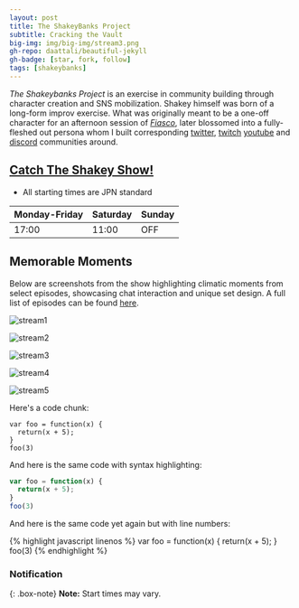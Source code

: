 ```yaml
---
layout: post
title: The ShakeyBanks Project
subtitle: Cracking the Vault
big-img: img/big-img/stream3.png
gh-repo: daattali/beautiful-jekyll
gh-badge: [star, fork, follow]
tags: [shakeybanks]
---
```

_The Shakeybanks Project_ is an exercise in community building through character creation and SNS mobilization.  Shakey himself was born of a long-form improv exercise. What was originally meant to be a one-off character for an afternoon session of [_Fiasco_](http://bullypulpitgames.com/games/fiasco/), later blossomed into a fully-fleshed out persona whom I built corresponding [twitter](https://twitter.com/ShakeyBanks), [twitch](https://www.twitch.tv/shakeybanks) [youtube](https://www.youtube.com/channel/UCN2CZDAXncFoTVjPMCGV2ug) and [discord](https://discord.gg/GnJhYKx ) communities around.

## [Catch The Shakey Show!](https://www.twitch.tv/shakeybanks)
* All starting times are JPN standard

| Monday-Friday | Saturday | Sunday |
| :------ |:--- | :--- |
| 17:00 | 11:00 | OFF |


## Memorable Moments
Below are screenshots from the show highlighting climatic moments from select episodes, showcasing chat interaction and unique set design. A full list of episodes can be found [here](https://www.youtube.com/channel/UCN2CZDAXncFoTVjPMCGV2ug). 

![stream1](https://imgur.com/W2cGeg0.jpg)


![stream2](https://imgur.com/7yKFV1r.jpg)


![stream3](https://imgur.com/MZHzQI2.jpg)


![stream4](https://imgur.com/SMhTSS7.jpg)


![stream5](https://imgur.com/CpriZ0p.jpg)


Here's a code chunk:

~~~
var foo = function(x) {
  return(x + 5);
}
foo(3)
~~~

And here is the same code with syntax highlighting:

```javascript
var foo = function(x) {
  return(x + 5);
}
foo(3)
```

And here is the same code yet again but with line numbers:

{% highlight javascript linenos %}
var foo = function(x) {
  return(x + 5);
}
foo(3)
{% endhighlight %}

### Notification

{: .box-note}
**Note:** Start times may vary.


